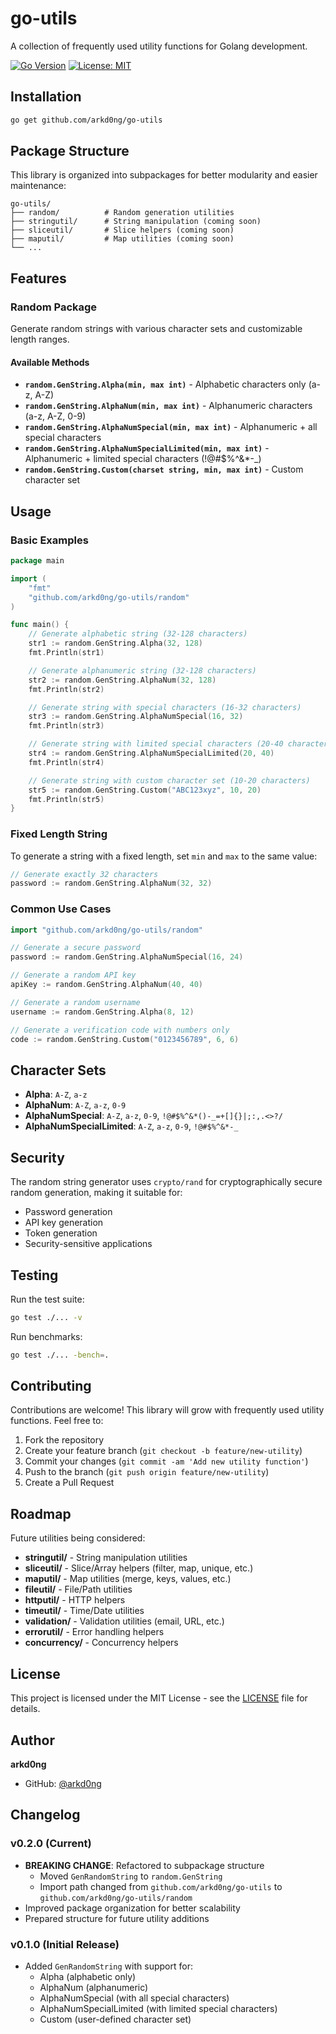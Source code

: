 # go-utils

A collection of frequently used utility functions for Golang development.

[![Go Version](https://img.shields.io/badge/go-%3E%3D1.16-blue)](https://golang.org/)
[![License: MIT](https://img.shields.io/badge/License-MIT-yellow.svg)](https://opensource.org/licenses/MIT)

## Installation

```bash
go get github.com/arkd0ng/go-utils
```

## Package Structure

This library is organized into subpackages for better modularity and easier maintenance:

```
go-utils/
├── random/          # Random generation utilities
├── stringutil/      # String manipulation (coming soon)
├── sliceutil/       # Slice helpers (coming soon)
├── maputil/         # Map utilities (coming soon)
└── ...
```

## Features

### Random Package

Generate random strings with various character sets and customizable length ranges.

#### Available Methods

- **`random.GenString.Alpha(min, max int)`** - Alphabetic characters only (a-z, A-Z)
- **`random.GenString.AlphaNum(min, max int)`** - Alphanumeric characters (a-z, A-Z, 0-9)
- **`random.GenString.AlphaNumSpecial(min, max int)`** - Alphanumeric + all special characters
- **`random.GenString.AlphaNumSpecialLimited(min, max int)`** - Alphanumeric + limited special characters (!@#$%^&*-_)
- **`random.GenString.Custom(charset string, min, max int)`** - Custom character set

## Usage

### Basic Examples

```go
package main

import (
    "fmt"
    "github.com/arkd0ng/go-utils/random"
)

func main() {
    // Generate alphabetic string (32-128 characters)
    str1 := random.GenString.Alpha(32, 128)
    fmt.Println(str1)

    // Generate alphanumeric string (32-128 characters)
    str2 := random.GenString.AlphaNum(32, 128)
    fmt.Println(str2)

    // Generate string with special characters (16-32 characters)
    str3 := random.GenString.AlphaNumSpecial(16, 32)
    fmt.Println(str3)

    // Generate string with limited special characters (20-40 characters)
    str4 := random.GenString.AlphaNumSpecialLimited(20, 40)
    fmt.Println(str4)

    // Generate string with custom character set (10-20 characters)
    str5 := random.GenString.Custom("ABC123xyz", 10, 20)
    fmt.Println(str5)
}
```

### Fixed Length String

To generate a string with a fixed length, set `min` and `max` to the same value:

```go
// Generate exactly 32 characters
password := random.GenString.AlphaNum(32, 32)
```

### Common Use Cases

```go
import "github.com/arkd0ng/go-utils/random"

// Generate a secure password
password := random.GenString.AlphaNumSpecial(16, 24)

// Generate a random API key
apiKey := random.GenString.AlphaNum(40, 40)

// Generate a random username
username := random.GenString.Alpha(8, 12)

// Generate a verification code with numbers only
code := random.GenString.Custom("0123456789", 6, 6)
```

## Character Sets

- **Alpha**: `A-Z`, `a-z`
- **AlphaNum**: `A-Z`, `a-z`, `0-9`
- **AlphaNumSpecial**: `A-Z`, `a-z`, `0-9`, `!@#$%^&*()-_=+[]{}|;:,.<>?/`
- **AlphaNumSpecialLimited**: `A-Z`, `a-z`, `0-9`, `!@#$%^&*-_`

## Security

The random string generator uses `crypto/rand` for cryptographically secure random generation, making it suitable for:

- Password generation
- API key generation
- Token generation
- Security-sensitive applications

## Testing

Run the test suite:

```bash
go test ./... -v
```

Run benchmarks:

```bash
go test ./... -bench=.
```

## Contributing

Contributions are welcome! This library will grow with frequently used utility functions. Feel free to:

1. Fork the repository
2. Create your feature branch (`git checkout -b feature/new-utility`)
3. Commit your changes (`git commit -am 'Add new utility function'`)
4. Push to the branch (`git push origin feature/new-utility`)
5. Create a Pull Request

## Roadmap

Future utilities being considered:

- **stringutil/** - String manipulation utilities
- **sliceutil/** - Slice/Array helpers (filter, map, unique, etc.)
- **maputil/** - Map utilities (merge, keys, values, etc.)
- **fileutil/** - File/Path utilities
- **httputil/** - HTTP helpers
- **timeutil/** - Time/Date utilities
- **validation/** - Validation utilities (email, URL, etc.)
- **errorutil/** - Error handling helpers
- **concurrency/** - Concurrency helpers

## License

This project is licensed under the MIT License - see the [LICENSE](LICENSE) file for details.

## Author

**arkd0ng**

- GitHub: [@arkd0ng](https://github.com/arkd0ng)

## Changelog

### v0.2.0 (Current)

- **BREAKING CHANGE**: Refactored to subpackage structure
  - Moved `GenRandomString` to `random.GenString`
  - Import path changed from `github.com/arkd0ng/go-utils` to `github.com/arkd0ng/go-utils/random`
- Improved package organization for better scalability
- Prepared structure for future utility additions

### v0.1.0 (Initial Release)

- Added `GenRandomString` with support for:
  - Alpha (alphabetic only)
  - AlphaNum (alphanumeric)
  - AlphaNumSpecial (with all special characters)
  - AlphaNumSpecialLimited (with limited special characters)
  - Custom (user-defined character set)
